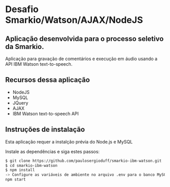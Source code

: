 # Desafio Smarkio/Watson/AJAX/NodeJS
## Aplicação desenvolvida para o processo seletivo da Smarkio.

Aplicação para gravação de comentários e execução em áudio usando a API IBM Watson text-to-speech.
## Recursos dessa aplicação

- NodeJS
- MySQL
- JQuery
- AJAX
- IBM Watson text-to-speech API

## Instruções de instalação

Esta aplicação requer a instalção prévia do Node.js e MySQL 

Instale as dependências e siga estes passos:

```sh
$ git clone https://github.com/paulosergioduff/smarkio-ibm-watson.git
$ cd smarkio-ibm-watson
$ npm install
-> Configure as variáveis de ambiente no arquivo .env para o banco MySQL e a API Watson
npm start
```